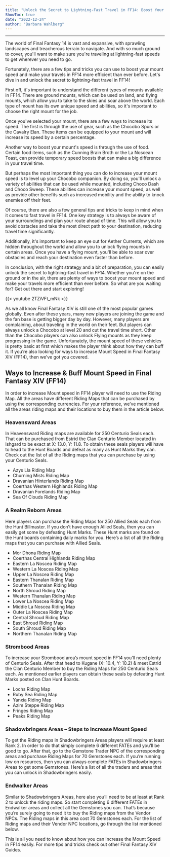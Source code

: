 ```yaml
---
title: "Unlock the Secret to Lightning-Fast Travel in FF14: Boost Your Mount Speed with These Game-Changing Tips!"
ShowToc: true 
date: "2022-12-24"
author: "Barbara Wahlberg"
---
```

*****
The world of Final Fantasy 14 is vast and expansive, with sprawling landscapes and treacherous terrain to navigate. And with so much ground to cover, you'll want to make sure you're traveling at lightning-fast speeds to get wherever you need to go.

Fortunately, there are a few tips and tricks you can use to boost your mount speed and make your travels in FF14 more efficient than ever before. Let's dive in and unlock the secret to lightning-fast travel in FF14!

First off, it's important to understand the different types of mounts available in FF14. There are ground mounts, which can be used on land, and flying mounts, which allow you to take to the skies and soar above the world. Each type of mount has its own unique speed and abilities, so it's important to choose the right mount for the job.

Once you've selected your mount, there are a few ways to increase its speed. The first is through the use of gear, such as the Chocobo Spurs or the Cavalry Elan. These items can be equipped to your mount and will increase its speed by a certain percentage.

Another way to boost your mount's speed is through the use of food. Certain food items, such as the Cunning Brain Broth or the La Noscean Toast, can provide temporary speed boosts that can make a big difference in your travel time.

But perhaps the most important thing you can do to increase your mount speed is to level up your Chocobo companion. By doing so, you'll unlock a variety of abilities that can be used while mounted, including Choco Dash and Choco Sweep. These abilities can increase your mount speed, as well as provide other benefits such as increased mobility and the ability to knock enemies off their feet.

Of course, there are also a few general tips and tricks to keep in mind when it comes to fast travel in FF14. One key strategy is to always be aware of your surroundings and plan your route ahead of time. This will allow you to avoid obstacles and take the most direct path to your destination, reducing travel time significantly.

Additionally, it's important to keep an eye out for Aether Currents, which are hidden throughout the world and allow you to unlock flying mounts in certain areas. Once you have a flying mount, you'll be able to soar over obstacles and reach your destination even faster than before.

In conclusion, with the right strategy and a bit of preparation, you can easily unlock the secret to lightning-fast travel in FF14. Whether you're on the ground or in the air, there are plenty of ways to boost your mount speed and make your travels more efficient than ever before. So what are you waiting for? Get out there and start exploring!

{{< youtube 2TZiVFt_mNk >}} 



As we all know Final Fantasy XIV is still one of the most popular games globally. Even after these years, many new players are joining the game and the fan base is getting bigger day by day. However, many players are complaining, about traveling in the world on their feet. But players can always unlock a Chocobo at level 20 and cut the travel time short. Other than the Chocobo players can also unlock Flying mounts as they keep progressing in the game. Unfortunately, the mount speed of these vehicles is pretty basic at first which makes the player think about how they can buff it. If you’re also looking for ways to increase Mount Speed in Final Fantasy XIV (FF14), then we’ve got you covered.
 
## Ways to Increase & Buff Mount Speed in Final Fantasy XIV (FF14)
 

 
In order to increase Mount speed in FF14 player will need to use the Riding Map. All the areas have different Riding Maps that can be purchased by using the corresponding currencies. For your reference, we’ve mentioned all the areas riding maps and their locations to buy them in the article below.
 
### Heavensward Areas
 
In Heavensward Riding maps are available for 250 Centurio Seals each. That can be purchased from Estrid the Clan Centurio Member located in Ishgard to be exact at X: 13.0, Y: 11.8. To obtain these seals players will have to head to the Hunt Boards and defeat as many as Hunt Marks they can. Check out the list of all the Riding maps that you can purchase by using your Centurio Seals.
 
- Azys Lla Riding Map
 - Churning Mists Riding Map
 - Dravanian Hinterlands Riding Map
 - Coerthas Western Highlands Riding Map
 - Dravanian Forelands Riding Map
 - Sea Of Clouds Riding Map

 
### A Realm Reborn Areas
 
Here players can purchase the Riding Maps for 250 Allied Seals each from the Hunt Billmaster. If you don’t have enough Allied Seals, then you can easily get some by defeating Hunt Marks. These Hunt marks are found on the Hunt boards containing daily marks for you. Here’s a list of all the Riding maps that you can purchase with Allied Seals.
 
- Mor Dhona Riding Map
 - Coerthas Central Highlands Riding Map
 - Eastern La Noscea Riding Map
 - Western La Noscea Riding Map
 - Upper La Noscea Riding Map
 - Eastern Thanalan Riding Map
 - Southern Thanalan Riding Map
 - North Shroud Riding Map
 - Western Thanalan Riding Map
 - Lower La Noscea Riding Map
 - Middle La Noscea Riding Map
 - Outer La Noscea Riding Map
 - Central Shroud Riding Map
 - East Shroud Riding Map
 - South Shroud Riding Map
 - Northern Thanalan Riding Map

 
### Strombood Areas
 
To increase your Strombood area’s mount speed in FF14 you’ll need plenty of Centurio Seals. After that head to Kugane (X: 10.4, Y: 10.2) & meet Estrid the Clan Centurio Member to buy the Riding Maps for 250 Centurio Seals each. As mentioned earlier players can obtain these seals by defeating Hunt Marks posted on Clan Hunt Boards.
 
- Lochs Riding Map
 - Ruby Sea Riding Map
 - Yanxia Riding Map
 - Azim Steppe Riding Map
 - Fringes Riding Map
 - Peaks Riding Map

 
### Shadowbringers Areas – Steps to Increase Mount Speed
 
To get the Riding maps in Shadowbringers Areas players will require at least Rank 2. In order to do that simply complete 6 different FATEs and you’ll be good to go. After that, go to the Gemstone Trader NPC of the corresponding areas and purchase Riding Maps for 70 Gemstones each. If you’re running low on resources, then you can always complete FATEs in Shadowbringers Areas to get some Gemstones. Here’s a list of all the traders and areas that you can unlock in Shadowbringers easily.
 
### Endwalker Areas
 
Similar to Shadowbringers Areas, here also you’ll need to be at least at Rank 2 to unlock the riding maps. So start completing 6 different FATEs in Endwalker areas and collect all the Gemstones you can. That’s because you’re surely going to need it to buy the Riding maps from the Vendor NPCs. The Riding maps in this area cost 70 Gemstones each. For the list of Riding maps and their Vendor NPC locations, go through the list mentioned below.
 
This is all you need to know about how you can increase the Mount Speed in FF14 easily. For more tips and tricks check out other Final Fantasy XIV Guides.




